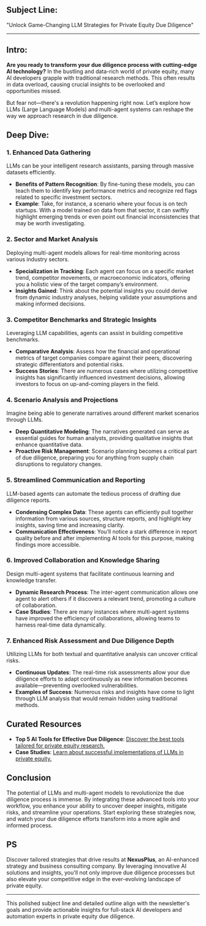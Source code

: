 ## Subject Line:
"Unlock Game-Changing LLM Strategies for Private Equity Due Diligence"

---

## Intro:
**Are you ready to transform your due diligence process with cutting-edge AI technology?** In the bustling and data-rich world of private equity, many AI developers grapple with traditional research methods. This often results in data overload, causing crucial insights to be overlooked and opportunities missed.

But fear not—there's a revolution happening right now. Let’s explore how LLMs (Large Language Models) and multi-agent systems can reshape the way we approach research in due diligence.

## Deep Dive:

### 1. Enhanced Data Gathering
LLMs can be your intelligent research assistants, parsing through massive datasets efficiently.

- **Benefits of Pattern Recognition**: By fine-tuning these models, you can teach them to identify key performance metrics and recognize red flags related to specific investment sectors.
- **Example**: Take, for instance, a scenario where your focus is on tech startups. With a model trained on data from that sector, it can swiftly highlight emerging trends or even point out financial inconsistencies that may be worth investigating.

### 2. Sector and Market Analysis
Deploying multi-agent models allows for real-time monitoring across various industry sectors.

- **Specialization in Tracking**: Each agent can focus on a specific market trend, competitor movements, or macroeconomic indicators, offering you a holistic view of the target company’s environment.
- **Insights Gained**: Think about the potential insights you could derive from dynamic industry analyses, helping validate your assumptions and making informed decisions.

### 3. Competitor Benchmarks and Strategic Insights
Leveraging LLM capabilities, agents can assist in building competitive benchmarks.

- **Comparative Analysis**: Assess how the financial and operational metrics of target companies compare against their peers, discovering strategic differentiators and potential risks.
- **Success Stories**: There are numerous cases where utilizing competitive insights has significantly influenced investment decisions, allowing investors to focus on up-and-coming players in the field.

### 4. Scenario Analysis and Projections
Imagine being able to generate narratives around different market scenarios through LLMs.

- **Deep Quantitative Modeling**: The narratives generated can serve as essential guides for human analysts, providing qualitative insights that enhance quantitative data.
- **Proactive Risk Management**: Scenario planning becomes a critical part of due diligence, preparing you for anything from supply chain disruptions to regulatory changes.

### 5. Streamlined Communication and Reporting
LLM-based agents can automate the tedious process of drafting due diligence reports.

- **Condensing Complex Data**: These agents can efficiently pull together information from various sources, structure reports, and highlight key insights, saving time and increasing clarity.
- **Communication Effectiveness**: You’ll notice a stark difference in report quality before and after implementing AI tools for this purpose, making findings more accessible.

### 6. Improved Collaboration and Knowledge Sharing
Design multi-agent systems that facilitate continuous learning and knowledge transfer.

- **Dynamic Research Process**: The inter-agent communication allows one agent to alert others if it discovers a relevant trend, promoting a culture of collaboration.
- **Case Studies**: There are many instances where multi-agent systems have improved the efficiency of collaborations, allowing teams to harness real-time data dynamically.

### 7. Enhanced Risk Assessment and Due Diligence Depth
Utilizing LLMs for both textual and quantitative analysis can uncover critical risks.

- **Continuous Updates**: The real-time risk assessments allow your due diligence efforts to adapt continuously as new information becomes available—preventing overlooked vulnerabilities.
- **Examples of Success**: Numerous risks and insights have come to light through LLM analysis that would remain hidden using traditional methods.

## Curated Resources
- **Top 5 AI Tools for Effective Due Diligence**: [Discover the best tools tailored for private equity research.](#)
- **Case Studies**: [Learn about successful implementations of LLMs in private equity.](#)

## Conclusion
The potential of LLMs and multi-agent models to revolutionize the due diligence process is immense. By integrating these advanced tools into your workflow, you enhance your ability to uncover deeper insights, mitigate risks, and streamline your operations. Start exploring these strategies now, and watch your due diligence efforts transform into a more agile and informed process.

## PS
Discover tailored strategies that drive results at **NexusPlus**, an AI-enhanced strategy and business consulting company. By leveraging innovative AI solutions and insights, you'll not only improve due diligence processes but also elevate your competitive edge in the ever-evolving landscape of private equity. 

---

This polished subject line and detailed outline align with the newsletter's goals and provide actionable insights for full-stack AI developers and automation experts in private equity due diligence.
```